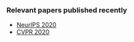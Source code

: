 ### Relevant papers published recently

- [NeurIPS 2020](NeurIPS-2020.md)
- [CVPR 2020](cvpr-2020.md)